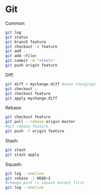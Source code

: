 # Git

Common:
```bash
git log
git status
git branch feature
git checkout -b feature
git add .
git add <file>
git commit -m "<text>"
git push origin feature
```

Diff:
```bash
git diff > mychange.diff #save changings
git checkout .
git checkout feature
git apply mychange.diff
```

Rebase:
```bash
git checkout feature
git pull --rebase origin master
#git rebase feature
git push -f origin feature 
```

Stash:
```bash
git stash
git stash apply
```

Squash:
```bash
git log --oneline 
git rebase -i HEAD~2 
#change pick -> squash except first
git log --oneline
```